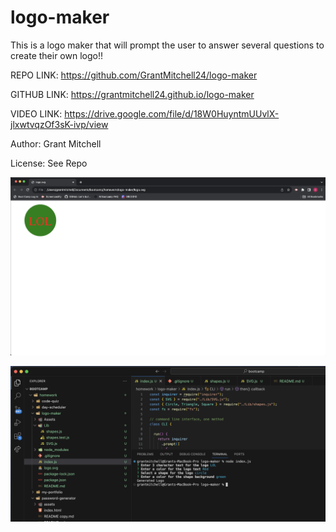# logo-maker

This is a logo maker that will prompt the user to answer several questions to create their own logo!!

REPO LINK: https://github.com/GrantMitchell24/logo-maker

GITHUB LINK: https://grantmitchell24.github.io/logo-maker

VIDEO LINK: https://drive.google.com/file/d/18W0HuyntmUUvlX-jlxwtvqzOf3sK-ivp/view

Author: Grant Mitchell

License: See Repo

![Preview image](./Assets/Images/Logo-Demo%201.png)

![Preview image](./Assets/Images/Logo-Demo%202.png)



